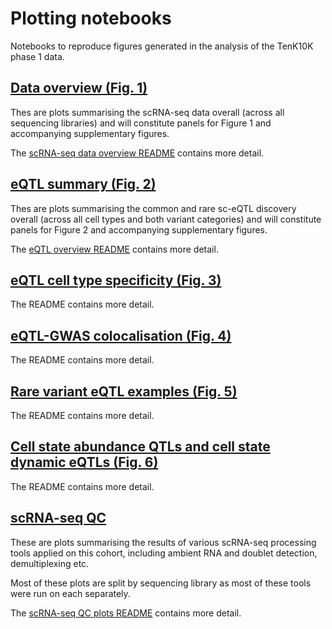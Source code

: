 # Plotting notebooks

Notebooks to reproduce figures generated in the analysis of the TenK10K phase 1 data.

## [Data overview (Fig. 1)](overview_figures)

Thes are plots summarising the scRNA-seq data overall (across all sequencing libraries) and will constitute panels for Figure 1 and accompanying supplementary figures.

The [scRNA-seq data overview README](overview_figures/README.md) contains more detail.

## [eQTL summary (Fig. 2)](eqtl_summary_figures)

Thes are plots summarising the common and rare sc-eQTL discovery overall (across all cell types and both variant categories) and will constitute panels for Figure 2 and accompanying supplementary figures.

The [eQTL overview README](eqtl_summary_figures/README.md) contains more detail.

## [eQTL cell type specificity (Fig. 3)](celltype_specific_eqtl_figures)

The README contains more detail.

## [eQTL-GWAS colocalisation (Fig. 4)](coloc_figures)

The README contains more detail.

## [Rare variant eQTL examples (Fig. 5)](rv_example_figures)

The README contains more detail.

## [Cell state abundance QTLs and cell state dynamic eQTLs (Fig. 6)](cell_state_figures)

The README contains more detail.

## [scRNA-seq QC](qc_plots)

These are plots summarising the results of various scRNA-seq processing tools applied on this cohort, including ambient RNA and doublet detection, demultiplexing etc.

Most of these plots are split by sequencing library as most of these tools were run on each separately.

The [scRNA-seq QC plots README](qc_plots/README.md) contains more detail. 


